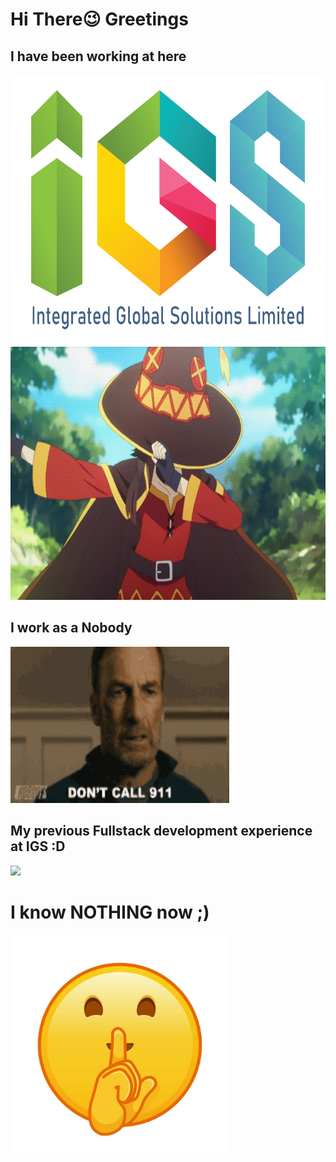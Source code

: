 <h1>Hi There😉 Greetings</h1>
<h2>I have been working at here</h2>
<img src="./images/igs.png" width="720" height="432">
<img src="./images/惠惠.gif" width="720" height="405">
<br>
<h2>I work as a Nobody</h2>
<img src="./images/dont-call-911.gif" width="350" height="250">
<br>
<h2>My previous Fullstack development experience at IGS :D</h2>
<img src="https://skillicons.dev/icons?i=html,css,sass,js,ts,npm,angular,java,maven,linux,docker,git" />
<br>
<h1>I know NOTHING now ;)</h1>
<img src="./images/shh.jpg" width="350" height="350">
